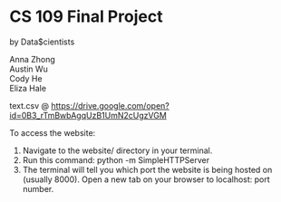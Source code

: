 # CS 109 Final Project
by Data$cientists

Anna Zhong  
Austin Wu  
Cody He  
Eliza Hale  

text.csv @ https://drive.google.com/open?id=0B3_rTmBwbAgqUzB1UmN2cUgzVGM  

To access the website:
1. Navigate to the website/ directory in your terminal.
2. Run this command: python -m SimpleHTTPServer
3. The terminal will tell you which port the website is being hosted on (usually 8000). Open a new tab on your browser to localhost: port number.

